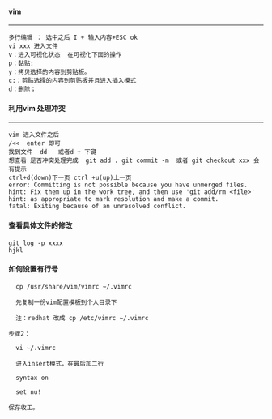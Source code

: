 #### vim
-------------------------------
```
多行编辑 ： 选中之后 I + 输入内容+ESC ok
vi xxx 进入文件
v：进入可视化状态  在可视化下面的操作
p：黏贴;
y：拷贝选择的内容到剪贴板。
c:：剪贴选择的内容到剪贴板并且进入插入模式
d：删除；
```   
#### 利用vim 处理冲突
-----------------
```
vim 进入文件之后
/<<  enter 即可
找到文件  dd   或者d + 下键
想查看 是否冲突处理完成  git add . git commit -m  或者 git checkout xxx 会有提示
ctrl+d(down)下一页 ctrl +u(up)上一页 
error: Committing is not possible because you have unmerged files.
hint: Fix them up in the work tree, and then use 'git add/rm <file>'
hint: as appropriate to mark resolution and make a commit.
fatal: Exiting because of an unresolved conflict.
```
#### 查看具体文件的修改
```
git log -p xxxx
hjkl 
```
#### 如何设置有行号
```
  cp /usr/share/vim/vimrc ~/.vimrc

  先复制一份vim配置模板到个人目录下

  注：redhat 改成 cp /etc/vimrc ~/.vimrc

步骤2：

  vi ~/.vimrc

  进入insert模式，在最后加二行

  syntax on

  set nu!

保存收工。
```
